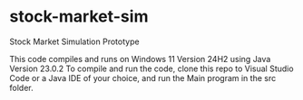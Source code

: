 # stock-market-sim
Stock Market Simulation Prototype

This code compiles and runs on Windows 11 Version 24H2 using Java Version 23.0.2
To compile and run the code, clone this repo to Visual Studio Code or a Java IDE of your choice, and run the Main program in the src folder.
